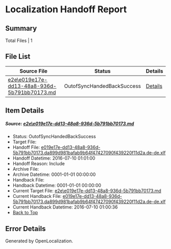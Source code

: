 # <a name='report-top'></a> Localization Handoff Report

## Summary
 Total Files | 1

## File List
 Source File | Status | Details 
 ----------- | ------ | ------- 
 [e2e\e019e17e-dd13-48a8-936d-5b791bb70173.md](https://github.com/OpenLocalizationTestOrg/oltest/blob/c6ab71d6df73fb3bd4e3f0fdeca0da8b3ce90399/e2e/e019e17e-dd13-48a8-936d-5b791bb70173.md) | OutofSyncHandedBackSuccess | [Details](#ed653915231a20ab8e99e00f998a124a09333f491)

## Item Details
##### <a name='ed653915231a20ab8e99e00f998a124a09333f491'></a> Source: [e2e\e019e17e-dd13-48a8-936d-5b791bb70173.md](https://github.com/OpenLocalizationTestOrg/oltest/blob/c6ab71d6df73fb3bd4e3f0fdeca0da8b3ce90399/e2e/e019e17e-dd13-48a8-936d-5b791bb70173.md)
* Status: OutofSyncHandedBackSuccess
* Target File: 
* Handoff File: [e019e17e-dd13-48a8-936d-5b791bb70173.da899d981bafab9b64f47427090f439220f11d2a.de-de.xlf](https://github.com/OpenLocalizationTestOrg/olhandoff-e2e/blob/cc7c4873d36bb270d5b9891cae066d46664e2a39/ol-handoff/OpenLocalizationTestOrg/oltest-dede-fly/ci/ht/e019e17e-dd13-48a8-936d-5b791bb70173.da899d981bafab9b64f47427090f439220f11d2a.de-de.xlf)
* Handoff Datetime: 2016-07-10 01:01:00
* Handoff Reason: Include
* Archive File: 
* Archive Datetime: 0001-01-01 00:00:00
* Handback File: 
* Handback Datetime: 0001-01-01 00:00:00
* Current Target File: [e2e\e019e17e-dd13-48a8-936d-5b791bb70173.md](https://github.com/OpenLocalizationTestOrg/oltest-dede-fly/blob/d099e9a3fd4ecc95faae2cd2bca92afee0352bdd/e2e/e019e17e-dd13-48a8-936d-5b791bb70173.md)
* Current Handback File: [e019e17e-dd13-48a8-936d-5b791bb70173.da899d981bafab9b64f47427090f439220f11d2a.de-de.xlf](https://github.com/OpenLocalizationTestOrg/olhandback-e2e/blob/b06306ae7043ba9bd67360a91f82836a58df39b4/ol-handback/OpenLocalizationTestOrg/oltest-dede-fly/ci/ht/e019e17e-dd13-48a8-936d-5b791bb70173.da899d981bafab9b64f47427090f439220f11d2a.de-de.xlf)
* Current Handback Datetime: 2016-07-10 01:00:36
* [Back to Top](#report-top)


## Error Details

Generated by OpenLocalization.
